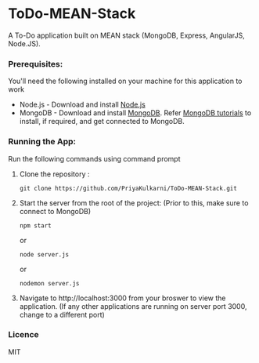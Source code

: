 # ToDo-MEAN-Stack
A To-Do application built on MEAN stack (MongoDB, Express, AngularJS, Node.JS).
 
### Prerequisites:

You'll need the following installed on your machine for this application to work

 - Node.js - Download and install [Node.js]
 - MongoDB - Download and install [MongoDB]. Refer [MongoDB tutorials] to install, if required, and get connected to MongoDB.
 
### Running the App:
 
 Run the following commands using command prompt
 1. Clone the repository : 
 
    ```
    git clone https://github.com/PriyaKulkarni/ToDo-MEAN-Stack.git
    ```
 2. Start the server from the root of the project: (Prior to this, make sure to connect to MongoDB)

    ```
    npm start
    ```
    or
    ```
    node server.js
    ```
    or
    ```
    nodemon server.js 
    ```
 3. Navigate to http://localhost:3000 from your broswer to view the application.
  (If any other applications are running on server port 3000, change to a different port)

### Licence
MIT

[Node.js]: <http://nodejs.org>
[MongoDB]: <https://www.mongodb.org/downloads?_ga=1.147420980.2031988443.1458330135#production>
[MongoDB tutorials]: <https://docs.mongodb.org/getting-started/shell/tutorial/install-mongodb-on-windows/>
